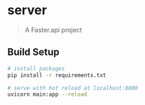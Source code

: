 # server

> A Faster.api project

## Build Setup

``` bash
# install packages
pip install -r requirements.txt

# serve with hot reload at localhost:8000
uvicorn main:app --reload
